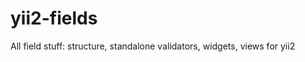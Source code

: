 yii2-fields
========================

All field stuff: structure, standalone validators, widgets, views for yii2
